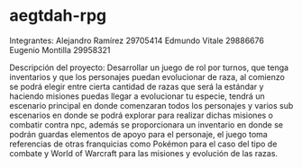 # aegtdah-rpg
Integrantes:
Alejandro Ramírez 29705414
Edmundo Vitale 29886676
Eugenio Montilla 29958321

Descripción del proyecto:
Desarrollar un juego de rol por turnos, que tenga inventarios y que los
personajes puedan evolucionar de raza, al comienzo se podrá elegir entre
cierta cantidad de razas que será la estándar y haciendo misiones puedas llegar
a evolucionar tu especie, tendrá un escenario principal en donde comenzaran
todos los personajes y varios sub escenarios en donde se podrá explorar para
realizar dichas misiones o combatir contra npc, además se proporcionara un
inventario en donde se podrán guardas elementos de apoyo para el personaje,
el juego toma referencias de otras franquicias como Pokémon para el caso del
tipo de combate y World of Warcraft para las misiones y evolución de las
razas.
